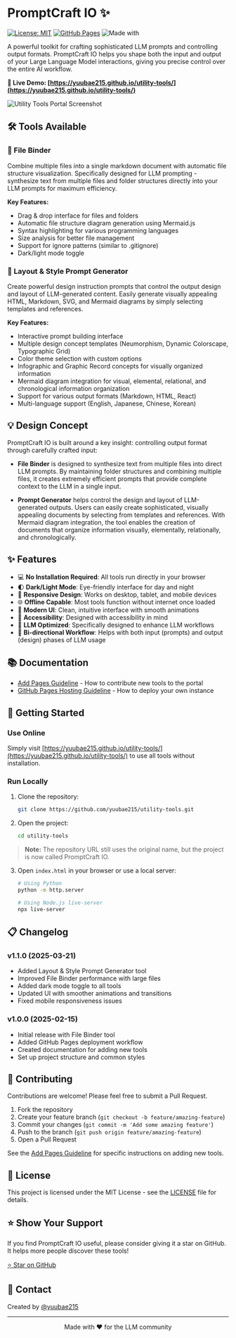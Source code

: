 # PromptCraft IO ✨

[![License: MIT](https://img.shields.io/badge/License-MIT-blue.svg)](https://opensource.org/licenses/MIT)
[![GitHub Pages](https://img.shields.io/badge/GitHub%20Pages-Active-brightgreen)](https://yuubae215.github.io/utility-tools/)
![Made with](https://img.shields.io/badge/Made%20with-❤️-red)

A powerful toolkit for crafting sophisticated LLM prompts and controlling output formats. PromptCraft IO helps you shape both the input and output of your Large Language Model interactions, giving you precise control over the entire AI workflow.

**🔗 Live Demo: [https://yuubae215.github.io/utility-tools/](https://yuubae215.github.io/utility-tools/)**

![Utility Tools Portal Screenshot](https://via.placeholder.com/800x400?text=Utility+Tools+Portal)

## 🛠️ Tools Available

### 📂 File Binder
Combine multiple files into a single markdown document with automatic file structure visualization. Specifically designed for LLM prompting - synthesize text from multiple files and folder structures directly into your LLM prompts for maximum efficiency.

**Key Features:**
- Drag & drop interface for files and folders
- Automatic file structure diagram generation using Mermaid.js
- Syntax highlighting for various programming languages
- Size analysis for better file management
- Support for ignore patterns (similar to .gitignore)
- Dark/light mode toggle

### 📝 Layout & Style Prompt Generator
Create powerful design instruction prompts that control the output design and layout of LLM-generated content. Easily generate visually appealing HTML, Markdown, SVG, and Mermaid diagrams by simply selecting templates and references.

**Key Features:**
- Interactive prompt building interface
- Multiple design concept templates (Neumorphism, Dynamic Colorscape, Typographic Grid)
- Color theme selection with custom options
- Infographic and Graphic Record concepts for visually organized information
- Mermaid diagram integration for visual, elemental, relational, and chronological information organization
- Support for various output formats (Markdown, HTML, React)
- Multi-language support (English, Japanese, Chinese, Korean)

## 💡 Design Concept

PromptCraft IO is built around a key insight: controlling output format through carefully crafted input:

- **File Binder** is designed to synthesize text from multiple files into direct LLM prompts. By maintaining folder structures and combining multiple files, it creates extremely efficient prompts that provide complete context to the LLM in a single input.

- **Prompt Generator** helps control the design and layout of LLM-generated outputs. Users can easily create sophisticated, visually appealing documents by selecting from templates and references. With Mermaid diagram integration, the tool enables the creation of documents that organize information visually, elementally, relationally, and chronologically.

## ✨ Features

- 💻 **No Installation Required**: All tools run directly in your browser
- 🌓 **Dark/Light Mode**: Eye-friendly interface for day and night
- 📱 **Responsive Design**: Works on desktop, tablet, and mobile devices
- 🌐 **Offline Capable**: Most tools function without internet once loaded
- 🔄 **Modern UI**: Clean, intuitive interface with smooth animations
- 🌈 **Accessibility**: Designed with accessibility in mind
- 🧠 **LLM Optimized**: Specifically designed to enhance LLM workflows
- 🔄 **Bi-directional Workflow**: Helps with both input (prompts) and output (design) phases of LLM usage

## 📚 Documentation

- [Add Pages Guideline](./add-pages-guideline.md) - How to contribute new tools to the portal
- [GitHub Pages Hosting Guideline](./github-pages-hosting-guideline.md) - How to deploy your own instance

## 🚀 Getting Started

### Use Online
Simply visit [https://yuubae215.github.io/utility-tools/](https://yuubae215.github.io/utility-tools/) to use all tools without installation.

### Run Locally
1. Clone the repository:
   ```bash
   git clone https://github.com/yuubae215/utility-tools.git
   ```

2. Open the project:
   ```bash
   cd utility-tools
   ```

> **Note:** The repository URL still uses the original name, but the project is now called PromptCraft IO.

3. Open `index.html` in your browser or use a local server:
   ```bash
   # Using Python
   python -m http.server
   
   # Using Node.js live-server
   npx live-server
   ```

## 📋 Changelog

### v1.1.0 (2025-03-21)
- Added Layout & Style Prompt Generator tool
- Improved File Binder performance with large files
- Added dark mode toggle to all tools
- Updated UI with smoother animations and transitions
- Fixed mobile responsiveness issues

### v1.0.0 (2025-02-15)
- Initial release with File Binder tool
- Added GitHub Pages deployment workflow
- Created documentation for adding new tools
- Set up project structure and common styles

## 🤝 Contributing

Contributions are welcome! Please feel free to submit a Pull Request.

1. Fork the repository
2. Create your feature branch (`git checkout -b feature/amazing-feature`)
3. Commit your changes (`git commit -m 'Add some amazing feature'`)
4. Push to the branch (`git push origin feature/amazing-feature`)
5. Open a Pull Request

See the [Add Pages Guideline](./add-pages-guideline.md) for specific instructions on adding new tools.

## 📜 License

This project is licensed under the MIT License - see the [LICENSE](LICENSE) file for details.

## ⭐ Show Your Support

If you find PromptCraft IO useful, please consider giving it a star on GitHub. It helps more people discover these tools!

[⭐ Star on GitHub](https://github.com/yuubae215/utility-tools)

## 📧 Contact

Created by [@yuubae215](https://github.com/yuubae215)

---

<p align="center">Made with ❤️ for the LLM community</p>